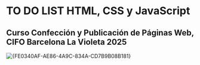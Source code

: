 # TO DO LIST HTML, CSS y JavaScript
## Curso Confección y Publicación de Páginas Web, CIFO Barcelona La Violeta 2025

![{FE0340AF-AE86-4A9C-834A-CD7B9B08B181}](https://github.com/user-attachments/assets/f1ec82bc-a4b9-4e52-9b5d-178dc06f110d)

